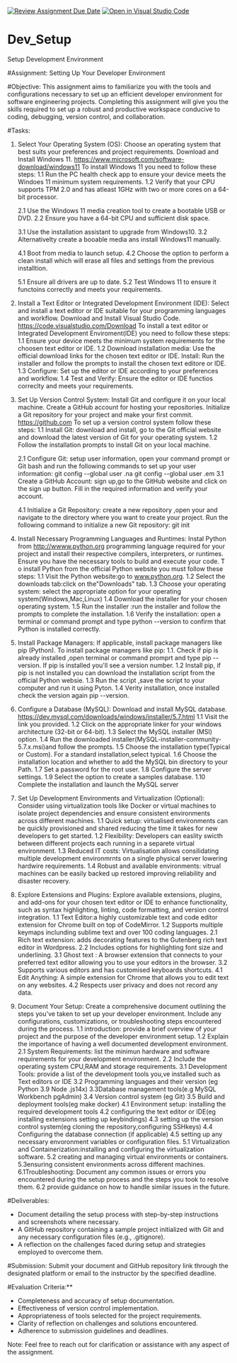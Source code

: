[![Review Assignment Due Date](https://classroom.github.com/assets/deadline-readme-button-22041afd0340ce965d47ae6ef1cefeee28c7c493a6346c4f15d667ab976d596c.svg)](https://classroom.github.com/a/vbnbTt5m)
[![Open in Visual Studio Code](https://classroom.github.com/assets/open-in-vscode-2e0aaae1b6195c2367325f4f02e2d04e9abb55f0b24a779b69b11b9e10269abc.svg)](https://classroom.github.com/online_ide?assignment_repo_id=15293007&assignment_repo_type=AssignmentRepo)
# Dev_Setup
Setup Development Environment

#Assignment: Setting Up Your Developer Environment

#Objective:
This assignment aims to familiarize you with the tools and configurations necessary to set up an efficient developer environment for software engineering projects. Completing this assignment will give you the skills required to set up a robust and productive workspace conducive to coding, debugging, version control, and collaboration.

#Tasks:

1. Select Your Operating System (OS):
   Choose an operating system that best suits your preferences and project requirements. Download and Install Windows 11. https://www.microsoft.com/software-download/windows11
   To install Windows 11 you need to follow these steps:
   1.1 Run the PC health check app to ensure your device meets the Windoes 11 minimum system requirements.
   1.2 Verify that your CPU supports TPM 2.0 and has atleast 1GHz with two or more cores on a 64-bit processor.

   2.1 Use the Windows 11 media creation tool to create a bootable USB or DVD.
   2.2 Ensure you have a 64-bit CPU and sufficient disk space.

   3.1 Use the installation assistant to upgrade from Windows10.
   3.2 Alternativelty create a booable media ans install Windows11 manually.

   4.1 Boot from media to launch setup.
   4.2 Choose the option to perform a clean install which will erase all files and settings from the previous installtion.

   5.1 Ensure all drivers are up to date.
   5.2 Test Windows 11 to ensure it functoins correctly and meets your requirements.

2. Install a Text Editor or Integrated Development Environment (IDE):
   Select and install a text editor or IDE suitable for your programming languages and workflow. Download and Install Visual Studio Code. https://code.visualstudio.com/Download
    To install a text editor or Integrated Development Enviroment(IDE) you need to follow these steps:
    1.1 Ensure your device meets the minimum system requirements for the choosen text editor or IDE.
    1.2 Download installation media: Use the official download links for the chosen text editor or IDE.
    Install: Run the installer and follow the prompts to install the chosen text editore or IDE.
    1.3 Configure: Set up the editor or IDE according to your preferences and workflow.
    1.4 Test and Verify: Ensure the editor or IDE functios correclty and meets your requirements.

3. Set Up Version Control System:
   Install Git and configure it on your local machine. Create a GitHub account for hosting your repositories. Initialize a Git repository for your project and make your first commit. https://github.com
   To set up a version control system follow these steps:
   1.1 Install Git: download and install, go to the Git official website and download the latest version of Git for your operating system.
   1.2 Follow the installation prompts to install Git on your local machine.

   2.1 Configure Git: setup user information, open your command prompt or Git bash and run the following commands to set up your user information: 
                  git config --global user .na
                  git config --global user .em
   3.1 Create a GitHub Account: sign up,go to the GitHub website and click on the sign up button. Fill in the required information and verify your account.

   4.1 Initialize a Git Repository: create a new repository ,open your and navigate to the directory where you want to create your project. Run the following command to initialize a new Git repository:
                         git init
   


4. Install Necessary Programming Languages and Runtimes:
  Instal Python from http://wwww.python.org programming language required for your project and install their respective compilers, interpreters, or runtimes. Ensure you have the necessary tools to build and execute your code.
  T o install Python from the official Python website you must follow these steps:
  1.1 Visit the Python website:go to www.python.org.
  1.2 Select the downloads tab:click on the"Downloads" tab.
  1.3 Choose your operating system: select the appropriate option for your operating system(Windows,Mac,Linux)
  1.4 Download the installer for your chosen operating system.
  1.5 Run the installer :run the installer and follow the prompts to complete the installation.
  1.6 Verify the installation: open a terminal or command prompt and type python --version to confirm that Python is installed correctly.

5. Install Package Managers:
   If applicable, install package managers like pip (Python).
   To install package managers like pip:
   1.1. Check if pip is already installed ,open terminal or command promprt and type pip --version. If pip is installed you'll see a version number.
   1.2 Install pip, if pip is not installed you can download the installation script from the official Python websie.
   1.3 Run the script ,save the script to your computer and run it using Pyton.
   1.4 Verity installation, once installed check the version again pip --version.

6. Configure a Database (MySQL):
   Download and install MySQL database. https://dev.mysql.com/downloads/windows/installer/5.7.html
   1.1 Visit the link you provided.
   1.2 Click on the appropriate linker for your windows architecture (32-bit or 64-bit).
   1.3 Select the MySQL installer (MSI) option.
   1.4 Run the downloaded installer(MySQL-installer-community-5.7.x.msi)and follow the prompts.
   1.5 Choose the installation type(Typical or Custom). For a standard installation,select typical.
   1.6 Choose the installation location and whether to add the MySQL bin directory to your Path.
   1.7 Set a password for the root user.
   1.8 Configure the server settings.
   1.9 Select the option to create a samples database.
   1.10 Complete the installation and launch the MySQL server
7. Set Up Development Environments and Virtualization (Optional):
   Consider using virtualization tools like Docker or virtual machines to isolate project dependencies and ensure consistent environments across different machines.
   1.1 Quick setup: virtualised environments can be quickly provisioned and shared reducing the time it takes for new developers to get started.
   1.2 Flexibility: Developers can easlity swicth between different projects each running in a separete virtual environment.
   1.3 Reduced IT costs: Virtualisation allows consilidating multiple development environmrnts on a single physical server lowering hardwire requirements.
   1.4 Robust and available environments: vitrual machines can be easily backed up restored improving reliability and disaster recovery.

8. Explore Extensions and Plugins:
   Explore available extensions, plugins, and add-ons for your chosen text editor or IDE to enhance functionality, such as syntax highlighting, linting, code formatting, and version control integration.
   1.1 Text Editor:a highly customizable text and code editor extension for Chrome built on top of CodeMirror.
   1.2 Supports multiple keymaps inclunding sublime text and over 100 coding languages.
   2.1 Rich text extension: adds decorating features to the Gutenberg rich text editor in Wordpress.
   2.2 Includes options for highlighting font size and underlining.
   3.1 Ghost text : A browser extension that connects to your preferred text editor allowing you to use your editors in the browser.
   3.2 Supports various editors and has customised keyboards shortcuts.
   4.1 Edit Anything: A simple  extension for Chrome that allows you to edit text on any websites.
   4.2 Respects user privacy and does not record any data.
9. Document Your Setup:
    Create a comprehensive document outlining the steps you've taken to set up your developer environment. Include any configurations, customizations, or troubleshooting steps encountered during the process. 
    1.1 introduction: provide a brief overview of your project and the purpose of the developer environment setup.
    1.2 Explain the importance of having a well documented development environment.
    2.1 System Requirements: list the minimun hardware and software requirements for your development environment.
    2.2 Include the operating system CPU,RAM and storage requirements.
    3.1 Development Tools: provide a list of the development tools you,ve installed such as Text editors or IDE 
    3.2 Programming languages and their version (eg Python 3.9 Node .js14x)
    3.3Database management tools(e.g MySQL Workbench pgAdmin)
    3.4 Version control system (eg Git)
    3.5 Build and deployment tools(eg make docker)
    4.1 Environment setup: installing the required development tools
    4.2 configuring the text editor or IDE(eg installing extensions setting up keybindings)
    4.3 setting up the version control system(eg cloning the repository,configuring SSHkeys)
    4.4 Configuring the database connection (if applicable)
    4.5 setting up any necessary envoronment variables or configuration files.
    5.1 Virtualization and Containerization:installing and configuring the virtualization software.
    5.2 creating and managing virtual environments or containers.
    5.3ensuring consistent environments across different machines.
    6.1Troubleshooting: Document any common issues or errors you encountered during the setup process and the steps you took to resolve them.
    6.2 provide guidance on how to handle similar issues in the future.
    



#Deliverables:
- Document detailing the setup process with step-by-step instructions and screenshots where necessary.
- A GitHub repository containing a sample project initialized with Git and any necessary configuration files (e.g., .gitignore).
- A reflection on the challenges faced during setup and strategies employed to overcome them.

#Submission:
Submit your document and GitHub repository link through the designated platform or email to the instructor by the specified deadline.

#Evaluation Criteria:**
- Completeness and accuracy of setup documentation.
- Effectiveness of version control implementation.
- Appropriateness of tools selected for the project requirements.
- Clarity of reflection on challenges and solutions encountered.
- Adherence to submission guidelines and deadlines.

Note: Feel free to reach out for clarification or assistance with any aspect of the assignment.
